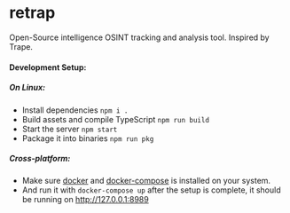 # retrap
Open-Source intelligence OSINT tracking and analysis tool. Inspired by Trape.


#### Development Setup:

##### On Linux:
- Install dependencies `npm i .`
- Build assets and compile TypeScript `npm run build`
- Start the server `npm start`
- Package it into binaries `npm run pkg`

##### Cross-platform:
- Make sure [docker](https://www.docker.com/products/docker-desktop) and [docker-compose](https://docs.docker.com/compose/install/) is installed on your system.
- And run it with `docker-compose up` after the setup is complete, it should be running on http://127.0.0.1:8989
